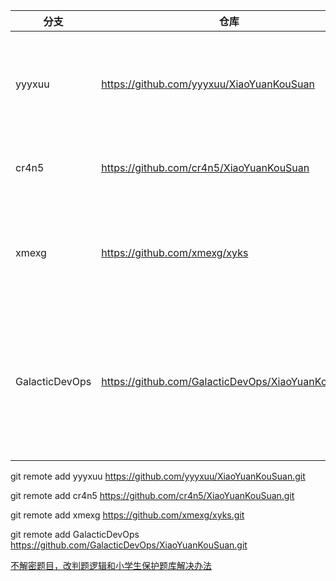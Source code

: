 | 分支           | 仓库                                              | 说明                                                         |
| -------------- | ------------------------------------------------- | ------------------------------------------------------------ |
| yyyxuu         | https://github.com/yyyxuu/XiaoYuanKouSuan         | 小猿口算_精简 循环自动刷单挑<br />fork自cr4n5                |
| cr4n5          | https://github.com/cr4n5/XiaoYuanKouSuan          | 小猿口算_已达到0.00s                                         |
| xmexg          | https://github.com/xmexg/xyks                     | 小猿口算逆向笔记 (已实现纯协议答题模板)                      |
| GalacticDevOps | https://github.com/GalacticDevOps/XiaoYuanKouSuan | 小猿口算 项目整合来源于[xmexg](https://github.com/xmexg/xyks)和[cr4n5](https://github.com/cr4n5/XiaoYuanKouSuan)有关问题的讨论 |
|                |                                                   |                                                              |



git remote add yyyxuu https://github.com/yyyxuu/XiaoYuanKouSuan.git

git remote add cr4n5 https://github.com/cr4n5/XiaoYuanKouSuan.git

git remote add xmexg https://github.com/xmexg/xyks.git

git remote add GalacticDevOps https://github.com/GalacticDevOps/XiaoYuanKouSuan.git





[不解密题目，改判题逻辑和小学生保护题库解决办法](https://github.com/xmexg/xyks/issues/10)



